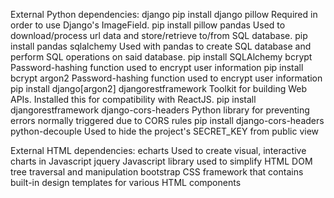 External Python dependencies:
    django
        pip install django
    pillow
        Required in order to use Django's ImageField.
        pip install pillow
    pandas
        Used to download/process url data and store/retrieve to/from SQL database.
        pip install pandas
    sqlalchemy
        Used with pandas to create SQL database and perform SQL operations on said database.
        pip install SQLAlchemy
    bcrypt
        Password-hashing function used to encrypt user information
        pip install bcrypt
    argon2
        Password-hashing function used to encrypt user information
        pip install django[argon2]
    djangorestframework
        Toolkit for building Web APIs. Installed this for compatibility with ReactJS.
        pip install djangorestframework
    django-cors-headers
        Python library for preventing errors normally triggered due to CORS rules
        pip install django-cors-headers
    python-decouple
        Used to hide the project's SECRET_KEY from public view

External HTML dependencies:
    echarts
        Used to create visual, interactive charts in Javascript
        <script src="https://cdn.jsdelivr.net/npm/echarts@5.5.0/dist/echarts.min.js"></script>
    jquery
        Javascript library used to simplify HTML DOM tree traversal and manipulation 
        <script src="https://code.jquery.com/jquery-3.7.1.js" integrity="sha256-eKhayi8LEQwp4NKxN+CfCh+3qOVUtJn3QNZ0TciWLP4=" crossorigin="anonymous"></script>
    bootstrap
        CSS framework that contains built-in design templates for various HTML components 
        <link href="https://cdn.jsdelivr.net/npm/bootstrap@5.3.2/dist/css/bootstrap.min.css" rel="stylesheet" integrity="sha384-T3c6CoIi6uLrA9TneNEoa7RxnatzjcDSCmG1MXxSR1GAsXEV/Dwwykc2MPK8M2HN" crossorigin="anonymous">
        <script src="https://cdn.jsdelivr.net/npm/bootstrap@5.3.2/dist/js/bootstrap.bundle.min.js" integrity="sha384-C6RzsynM9kWDrMNeT87bh95OGNyZPhcTNXj1NW7RuBCsyN/o0jlpcV8Qyq46cDfL" crossorigin="anonymous"></script>